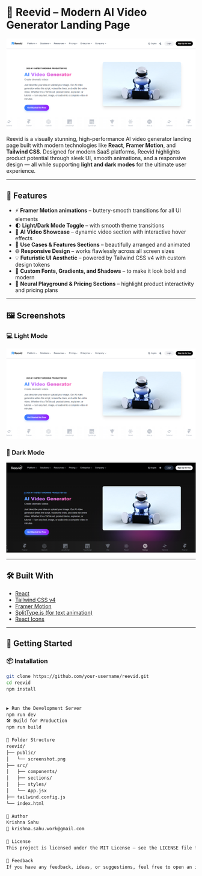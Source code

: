 # 🚀 Reevid – Modern AI Video Generator Landing Page

![Reevid Hero Screenshot](./public/images/screenshot-light.png)

Reevid is a visually stunning, high-performance AI video generator landing page built with modern technologies like **React**, **Framer Motion**, and **Tailwind CSS**. Designed for modern SaaS platforms, Reevid highlights product potential through sleek UI, smooth animations, and a responsive design — all while supporting **light and dark modes** for the ultimate user experience.

---

## 🎯 Features

- ⚡ **Framer Motion animations** – buttery-smooth transitions for all UI elements  
- 🌓 **Light/Dark Mode Toggle** – with smooth theme transitions  
- 🧠 **AI Video Showcase** – dynamic video section with interactive hover effects  
- 🎥 **Use Cases & Features Sections** – beautifully arranged and animated  
- 🌐 **Responsive Design** – works flawlessly across all screen sizes  
- 💡 **Futuristic UI Aesthetic** – powered by Tailwind CSS v4 with custom design tokens  
- 🎨 **Custom Fonts, Gradients, and Shadows** – to make it look bold and modern  
- 🌈 **Neural Playground & Pricing Sections** – highlight product interactivity and pricing plans  

---

## 🖼️ Screenshots

### 💻 Light Mode
![Light Mode](./public/images/screenshot-light.png)

### 🌙 Dark Mode
![Dark Mode](./public/images/screenshot-dark.png)

---

## 🛠️ Built With

- [React](https://reactjs.org/)
- [Tailwind CSS v4](https://tailwindcss.com/)
- [Framer Motion](https://www.framer.com/motion/)
- [SplitType.js (for text animation)](https://github.com/lukePeavey/SplitType)
- [React Icons](https://react-icons.github.io/react-icons/)

---

## 🚀 Getting Started

### 📦 Installation

```bash
git clone https://github.com/your-username/reevid.git
cd reevid
npm install


▶️ Run the Development Server
npm run dev
🛠 Build for Production
npm run build

🧪 Folder Structure
reevid/
├── public/
│   └── screenshot.png
├── src/
│   ├── components/
│   ├── sections/
│   ├── styles/
│   └── App.jsx
├── tailwind.config.js
└── index.html

👤 Author
Krishna Sahu
📧 krishna.sahu.work@gmail.com

📄 License
This project is licensed under the MIT License – see the LICENSE file for details.

📢 Feedback
If you have any feedback, ideas, or suggestions, feel free to open an issue or contact me directly.


